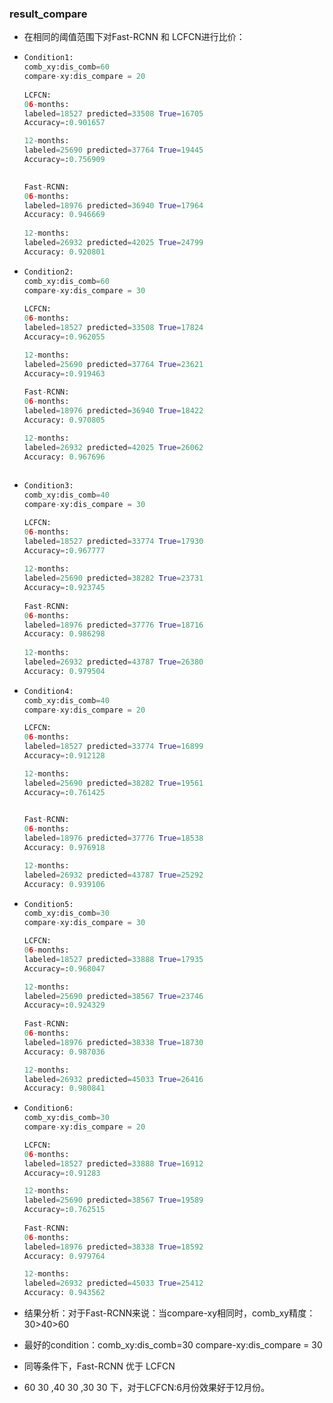 ### result_compare

* 在相同的阈值范围下对Fast-RCNN 和 LCFCN进行比价：

* ```python
  Condition1:
  comb_xy:dis_comb=60
  compare-xy:dis_compare = 20
      
  LCFCN:    
  06-months:    
  labeled=18527 predicted=33508 True=16705
  Accuracy=:0.901657
  
  12-months:
  labeled=25690 predicted=37764 True=19445
  Accuracy=:0.756909
  
          
  Fast-RCNN:
  06-months:  
  labeled=18976 predicted=36940 True=17964
  Accuracy: 0.946669 
      
  12-months:
  labeled=26932 predicted=42025 True=24799
  Accuracy: 0.920801
  ```

* ```python
  Condition2:
  comb_xy:dis_comb=60
  compare-xy:dis_compare = 30
   
  LCFCN:    
  06-months:    
  labeled=18527 predicted=33508 True=17824
  Accuracy=:0.962055
  
  12-months:
  labeled=25690 predicted=37764 True=23621
  Accuracy=:0.919463
      
  Fast-RCNN:
  06-months:  
  labeled=18976 predicted=36940 True=18422
  Accuracy: 0.970805
  
  12-months:
  labeled=26932 predicted=42025 True=26062
  Accuracy: 0.967696 
   
  ```

* ```python
  Condition3:
  comb_xy:dis_comb=40
  compare-xy:dis_compare = 30
  
  LCFCN:    
  06-months:    
  labeled=18527 predicted=33774 True=17930
  Accuracy=:0.967777
      
  12-months:
  labeled=25690 predicted=38282 True=23731
  Accuracy=:0.923745
     
  Fast-RCNN:
  06-months:  
  labeled=18976 predicted=37776 True=18716
  Accuracy: 0.986298
      
  12-months:
  labeled=26932 predicted=43787 True=26380
  Accuracy: 0.979504
  ```

* ```python
  Condition4:
  comb_xy:dis_comb=40
  compare-xy:dis_compare = 20
  
  LCFCN:    
  06-months:    
  labeled=18527 predicted=33774 True=16899
  Accuracy=:0.912128
  
  12-months:
  labeled=25690 predicted=38282 True=19561
  Accuracy=:0.761425
  
      
  Fast-RCNN:
  06-months:  
  labeled=18976 predicted=37776 True=18538
  Accuracy: 0.976918
  
  12-months:
  labeled=26932 predicted=43787 True=25292
  Accuracy: 0.939106
  ```

* ```python
  Condition5:
  comb_xy:dis_comb=30
  compare-xy:dis_compare = 30
  
  LCFCN:    
  06-months:    
  labeled=18527 predicted=33888 True=17935
  Accuracy=:0.968047
  
  12-months:
  labeled=25690 predicted=38567 True=23746
  Accuracy=:0.924329
      
  Fast-RCNN:
  06-months:  
  labeled=18976 predicted=38338 True=18730
  Accuracy: 0.987036
  
  12-months:
  labeled=26932 predicted=45033 True=26416
  Accuracy: 0.980841
  ```

* ```python
  Condition6:
  comb_xy:dis_comb=30
  compare-xy:dis_compare = 20
  
  LCFCN:    
  06-months:    
  labeled=18527 predicted=33888 True=16912
  Accuracy=:0.91283
  
  12-months:
  labeled=25690 predicted=38567 True=19589
  Accuracy=:0.762515
      
  Fast-RCNN:
  06-months:  
  labeled=18976 predicted=38338 True=18592
  Accuracy: 0.979764
  
  12-months:
  labeled=26932 predicted=45033 True=25412
  Accuracy: 0.943562
  ```

* 结果分析：对于Fast-RCNN来说：当compare-xy相同时，comb_xy精度：30>40>60

* 最好的condition：comb_xy:dis_comb=30
  compare-xy:dis_compare = 30

* 同等条件下，Fast-RCNN 优于 LCFCN

* 60 30 ,40 30 ,30 30 下，对于LCFCN:6月份效果好于12月份。

